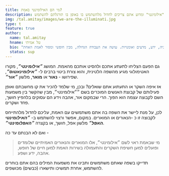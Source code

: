 ```yaml
---
title: מי הם האילומינטי באמת?
description: המשמעות האמיתית של השם "אילומינטי" ומדוע אתם צריכים לחדול מלהשתמש בו באופן בו תורגלתם להשתמש.
img: /tal.amitay/images/we-are-the-illuminati.jpg
type: t
feature: true
author:
  name: tal.amitay
  hname: טל אמיתי
  bio: "וולונטריסט ערני, איש טכנולוגיה, ידע, מדעים ואומנויות. עושה את העבודה הגדולה, מבין חופשי ומסור לאמת האחת."
  status: sup
---
```


גם הפעם הצליחו לתעתע אתכם ולהסיט אותכם מהאמת. המושג ***״אילומינטי״***, מקורו האטימולוגי מגיע מהשפה הלטינית, והוא צורת ביטוי ברבים ל- ***״אילומינאטוס״***, שפירושו - **נאור** או **מואר**, מלשון ***״אור״***.

אז איפה השקר או התעתוע אתם שואלים? ובכן, מי שלמד להכיר את קו מחשבתם ואופן פעילותם של קבוצת האנשים המוכרים בשם ״״אילומינטי״, מבין שהקשר בין משמעות השם לקבוצה עצמה הוא הפוך. הרי שבמקום אור, אהבה וידע הם עסוקים בלהפיץ חושך, פחד ושקרים.

לכן, על מנת ליישר את השפה בה אתם משתמשים עם האמת, עליכם לחדול מלהתייחס לקבוצה זו כ -הנאורים או המוארים. במקום, אפשר ורצוי להשתמש ב- ***״האילומינטי האפל״*** מלשון אפל, חושך, או בקצרה ***״האפלומינטי״***.

ואם לא הבנתם עד כה -

> מי שבאמת ראוי לשם ״אילומינטי״, אלו המוארים והנאורים האמיתיים שלומדים ופועלים למען חשיפת השקרים והתעמולה בשירות האמת למען חיים של חופש, אהבה, ידע ושפע.

תדייקו בשפה שאתם משתמשים ותבינו את משמעות המילים בהם אתם בוחרים להשתמש, אחרת תמשיכו ותישארו (כבשים) מכושפים.

[^1]: [חתלתולות מין בתעשיית הבידור](https://youtu.be/_sMXYGU8Gnc)
[^2]: [ הצצה לאיך נראים אנשי תעשיית הבידור שעברו שעבוד ותכנות](https://m.facebook.com/story.php?story_fbid=1325333210843856&id=455942847782901)

